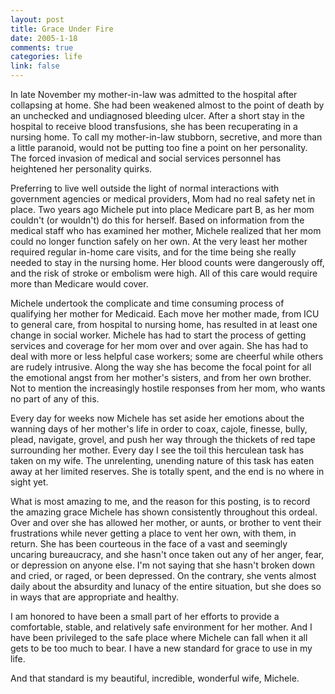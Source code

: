 ```yaml
--- 
layout: post
title: Grace Under Fire
date: 2005-1-18
comments: true
categories: life
link: false
---
```

In late November my mother-in-law was admitted to the hospital after collapsing at home. She had been weakened almost to the point of death by an unchecked and undiagnosed bleeding ulcer. After a short stay in the hospital to receive blood transfusions, she has been recuperating in a nursing home. To call my mother-in-law stubborn, secretive, and more than a little paranoid, would not be putting too fine a point on her personality. The forced invasion of medical and social services personnel has heightened her personality quirks.

Preferring to live well outside the light of normal interactions with government agencies or medical providers, Mom had no real safety net in place. Two years ago Michele put into place Medicare part B, as her mom couldn't (or wouldn't) do this for herself. Based on information from the medical staff who has examined her mother, Michele realized that her mom could no longer function safely on her own. At the very least her mother required regular in-home care visits, and for the time being she really needed to stay in the nursing home. Her blood counts were dangerously off, and the risk of stroke or embolism were high. All of this care would require more than Medicare would cover.

Michele undertook the complicate and time consuming process of qualifying her mother for Medicaid. Each move her mother made, from ICU to general care, from hospital to nursing home, has resulted in at least one change in social worker. Michele has had to start the process of getting services and coverage for her mom over and over again. She has had to deal with more or less helpful case workers; some are cheerful while others are rudely intrusive. Along the way she has become the focal point for all the emotional angst from her mother's sisters, and from her own brother. Not to mention the increasingly hostile responses from her mom, who wants no part of any of this.

Every day for weeks now Michele has set aside her emotions about the wanning days of her mother's life in order to coax, cajole, finesse, bully, plead, navigate, grovel, and push her way through the thickets of red tape surrounding her mother. Every day I see the toil this herculean task has taken on my wife. The unrelenting, unending nature of this task has eaten away at her limited reserves. She is totally spent, and the end is no where in sight yet.

What is most amazing to me, and the reason for this posting, is to record the amazing grace Michele has shown consistently throughout this ordeal. Over and over she has allowed her mother, or aunts, or brother to vent their frustrations while never getting a place to vent her own, with them, in return. She has been courteous in the face of a vast and seemingly uncaring bureaucracy, and she hasn't once taken out any of her anger, fear, or depression on anyone else. I'm not saying that she hasn't broken down and cried, or raged, or been depressed. On the contrary, she vents almost daily about the absurdity and lunacy of the entire situation, but she does so in ways that are appropriate and healthy.

I am honored to have been a small part of her efforts to provide a comfortable, stable, and relatively safe environment for her mother. And I have been privileged to the safe place where Michele can fall when it all gets to be too much to bear. I have a new standard for grace to use in my life.

And that standard is my beautiful, incredible, wonderful wife, Michele.
